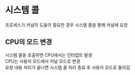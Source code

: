 # 시스템 콜

프로세스가 커널의 도움이 필요한 경우 시스템 콜을 통해 커널에 요청

## CPU의 모드 변경

시스템 콜을 호출하면 CPU에서는 인터럽트 발생   
CPU는 사용자 모드에서 커널 모드로 변경   
요청 내용 처리가 끝나면 시스템 콜 처리 종료 후 사용자 모드로 돌아감